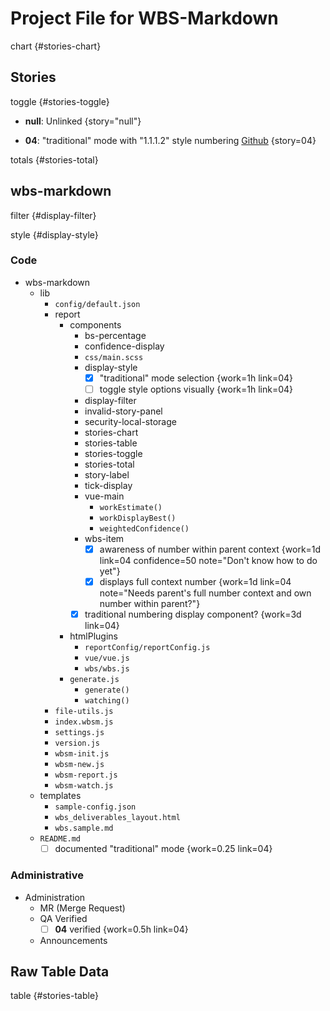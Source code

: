 # Project File for WBS-Markdown

chart {#stories-chart}

## Stories

toggle {#stories-toggle}

- **null**: Unlinked {story="null"}

- **04**: "traditional" mode with "1.1.1.2" style numbering [Github](https://github.com/brainlid/wbs_markdown/issues/4) {story=04}

totals {#stories-total}

## wbs-markdown

filter {#display-filter}

style {#display-style}

### Code

- wbs-markdown
  - lib
    - `config/default.json`
    - report
      - components
        - bs-percentage
        - confidence-display
        - `css/main.scss`
        - display-style
          - [x] "traditional" mode selection {work=1h link=04}
          - [ ] toggle style options visually {work=1h link=04}
        - display-filter
        - invalid-story-panel
        - security-local-storage
        - stories-chart
        - stories-table
        - stories-toggle
        - stories-total
        - story-label
        - tick-display
        - vue-main
          - `workEstimate()`
          - `workDisplayBest()`
          - `weightedConfidence()`
        - wbs-item
          - [x] awareness of number within parent context {work=1d link=04 confidence=50 note="Don't know how to do yet"}
          - [x] displays full context number {work=1d link=04 note="Needs parent's full number context and own number within parent?"}
        - [x] traditional numbering display component? {work=3d link=04}
      - htmlPlugins
        - `reportConfig/reportConfig.js`
        - `vue/vue.js`
        - `wbs/wbs.js`
      - `generate.js`
        - `generate()`
        - `watching()`
    - `file-utils.js`
    - `index.wbsm.js`
    - `settings.js`
    - `version.js`
    - `wbsm-init.js`
    - `wbsm-new.js`
    - `wbsm-report.js`
    - `wbsm-watch.js`
  - templates
    - `sample-config.json`
    - `wbs_deliverables_layout.html`
    - `wbs.sample.md`
  - `README.md`
    - [ ] documented "traditional" mode {work=0.25 link=04}

### Administrative

- Administration
  - MR (Merge Request)
  - QA Verified
    - [ ] **04** verified {work=0.5h link=04}
  - Announcements

## Raw Table Data

table {#stories-table}
